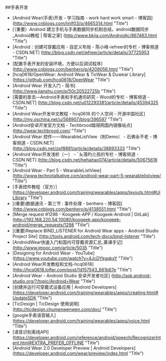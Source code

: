 
##手表开发


* [Android Wear(手表)开发 - 学习指南 - work hard work smart - 博客园] (http://www.cnblogs.com/linlf03/p/4665314.html  "Title")
* [（重要）Android 建立手机与手表数据同步机制总结，android数据同步_Android教程 | 帮客之家] (http://www.bkjia.com/Androidjc/867463.html  "Title")
* [Android：创建可穿戴应用 - 自定义布局 - 陈小峰-iefreer的专栏 - 博客频道 - CSDN.NET] (http://blog.csdn.net/iefreer/article/details/37725953  "Title")
* [配置手表开发的安装环境，方便以后调试程序] (http://www.cnblogs.com/benhero/p/4209056.html  "Title")
* [hcq0618/OpenWear: Android Wear & TicWear & Duwear Library] (https://github.com/hcq0618/OpenWear  "Title")
* [Android Wear 开发入门 - 简书] (http://www.jianshu.com/p/50c20522725b  "Title")
* [需要的拿去—Android手表和手机通讯研究 - Wood的专栏 - 博客频道 - CSDN.NET] (http://blog.csdn.net/u012293381/article/details/45394325  "Title")
* [Android Wear开发中文教程 - hcq0618 的个人空间 - 开源中国社区] (http://my.oschina.net/u/568907/blog/396597  "Title")
* [Android安卓开发官方文档 - Techbrood踏得网国内镜像站点] (http://wear.techbrood.com/  "Title")
* [Android Wear 控件——WearableListView（附Demo） - 石佛永不老 - 博客频道 - CSDN.NET] (http://blog.csdn.net/zpf8861/article/details/38893333  "Title")
* [Android Wear开发浅析（一） - ˉ夨落旳尐孩的专栏 - 博客频道 - CSDN.NET] (http://blog.csdn.net/hehaitao074/article/details/50675618  "Title")
* [Android Wear - Part 5 - WearableListView] (http://www.technotalkative.com/android-wear-part-5-wearablelistview/  "Title")
* [手表控件教程（官方）] (https://developer.android.com/training/wearables/apps/layouts.html#UiLibrary  "Title")
* [(重要)数据通讯 - 第三节 : 事件处理 - benhero - 博客园] (http://www.cnblogs.com/benhero/p/4138551.html  "Title")
* [Merge request #1298 - Koogeek-APP / Koogeek-Android | GitLab] (http://192.168.220.54:10080/koogeek-app/koogeek-android/merge_requests/1298  "Title")
* [(重要)Replace BIND_LISTENER for Android Wear apps - Android Studio Project Site] (http://tools.android.com/tech-docs/bind-listener  "Title")
* [AndroidWear快速入门和国内可穿戴资源汇总_慕课手记] (http://www.imooc.com/article/5035  "Title")
* [Designing for Android Wear - YouTube] (https://www.youtube.com/watch?v=4JcDYkgqksY  "Title")
* [Android Wear开发教程和文档-hcq0618] (http://hcq0618.lofter.com/post/1d157543_661b87e  "Title")
* [Android Wear - Android Studio 安卓开发者社区] (http://ask.android-studio.org/?/topic/Android+Wear  "Title")
* [创建并运行可穿戴式设备应用 | Android Developers] (https://developer.android.com/training/wearables/apps/creating.html#UpdateSDK  "Title")
* [TicDesign | TicDesign 使用说明] (http://ticdesign.chumenwenwen.com/doc/  "Title")
* [google手表语音输入] (https://developer.android.com/training/wearables/apps/voice.html  "Title")
* [语音识别离线API] (https://developer.android.com/reference/android/speech/RecognizerIntent.html#EXTRA_PREFER_OFFLINE  "Title")
* [Android Wear 2.0 Developer Preview | Android Developers] (https://developer.android.com/wear/preview/index.html  "Title")

